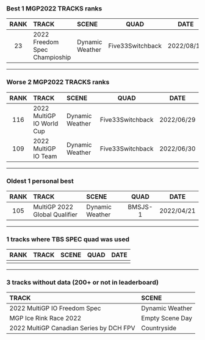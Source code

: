 ### Best 1 MGP2022 TRACKS ranks
|RANK|TRACK|SCENE|QUAD|DATE|
|:---:|:---|:---|:---:|:---:|
|23|2022 Freedom Spec Champioship|Dynamic Weather|Five33Switchback|2022/08/18|
---
### Worse 2 MGP2022 TRACKS ranks
|RANK|TRACK|SCENE|QUAD|DATE|
|:---:|:---|:---|:---:|:---:|
|116|2022 MultiGP IO World Cup|Dynamic Weather|Five33Switchback|2022/06/29|
|109|2022 MultiGP IO Team|Dynamic Weather|Five33Switchback|2022/06/30|
---
### Oldest 1 personal best
|RANK|TRACK|SCENE|QUAD|DATE|
|:---:|:---|:---|:---:|:---:|
|105|MultiGP 2022 Global Qualifier|Dynamic Weather|BMSJS-1|2022/04/21|
---
### 1 tracks where TBS SPEC quad was used
|RANK|TRACK|SCENE|QUAD|DATE|
|:---:|:---|:---|:---:|:---:|
||||||
---
### 3 tracks without data (200+ or not in leaderboard)
|TRACK|SCENE|
|:---|:---|
|2022 MultiGP IO Freedom Spec|Dynamic Weather|
|MGP Ice Rink Race 2022|Empty Scene Day|
|2022 MultiGP Canadian Series by DCH FPV|Countryside|

